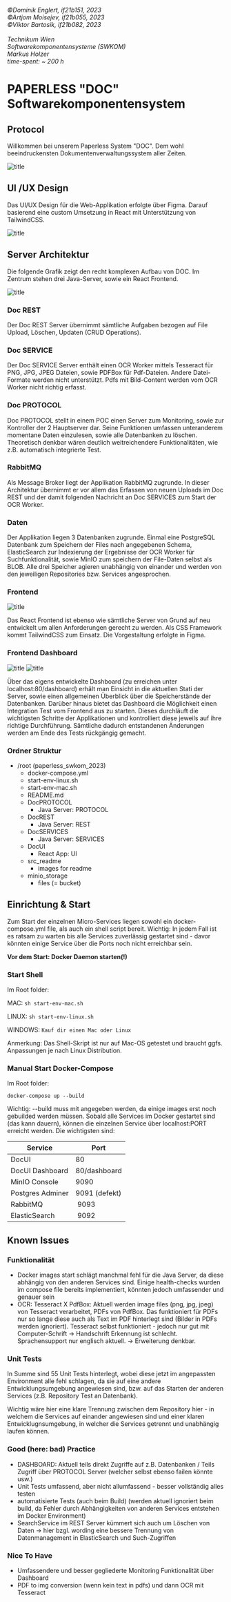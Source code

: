 *©Dominik Englert, if21b151, 2023<br>
©Artjom Moisejev, if21b055, 2023<br>
©Viktor Bartosik, if21b082, 2023<br>
<br>
Technikum Wien<br>
Softwarekomponentensysteme (SWKOM)<br>
Markus Holzer<br>
time-spent: ~ 200 h*

# PAPERLESS "DOC" Softwarekomponentensystem
## Protocol
Willkommen bei unserem Paperless System "DOC". Dem wohl beeindruckensten Dokumentenverwaltungssystem aller Zeiten.

![title](src_readme/doc-logo.png)

## UI /UX Design
Das UI/UX Design für die Web-Applikation erfolgte über Figma. Darauf basierend eine custom Umsetzung in React mit Unterstützung von TailwindCSS. 

![title](src_readme/figma.png)

## Server Architektur
Die folgende Grafik zeigt den recht komplexen Aufbau von DOC. Im Zentrum stehen drei Java-Server, sowie ein React Frontend. 

![title](src_readme/architecture.png)

### Doc REST
Der Doc REST Server übernimmt sämtliche Aufgaben bezogen auf File Upload, Löschen, Updaten (CRUD Operations). 

### Doc SERVICE
Der Doc SERVICE Server enthält einen OCR Worker mittels Tesseract für PNG, JPG, JPEG Dateien, sowie PDFBox für Pdf-Dateien. Andere Datei-Formate werden nicht unterstützt. Pdfs mit Bild-Content werden vom OCR Worker nicht richtig erfasst.

### Doc PROTOCOL
Doc PROTOCOL stellt in einem POC einen Server zum Monitoring, sowie zur Kontroller der 2 Hauptserver dar. Seine Funktionen umfassen unteranderem momentane Daten einzulesen, sowie alle Datenbanken zu löschen. Theoretisch denkbar wären deutlich weitreichendere Funktionalitäten, wie z.B. automatisch integrierte Test.

### RabbitMQ
Als Message Broker liegt der Applikation RabbitMQ zugrunde. In dieser Architektur übernimmt er vor allem das Erfassen von neuen Uploads im Doc REST und der damit folgenden Nachricht an Doc SERVICES zum Start der OCR Worker.

### Daten
Der Applikation liegen 3 Datenbanken zugrunde. Einmal eine PostgreSQL Datenbank zum Speichern der Files nach angegebenen Schema, ElasticSearch zur Indexierung der Ergebnisse der OCR Worker für Suchfunktionalität, sowie MinIO zum speichern der File-Daten selbst als BLOB. Alle drei Speicher agieren unabhängig von einander und werden von den jeweiligen Repositories bzw. Services angesprochen.

### Frontend
![title](src_readme/landing.png)

Das React Frontend ist ebenso wie sämtliche Server von Grund auf neu entwickelt um allen Anforderungen gerecht zu werden. Als CSS Framework kommt TailwindCSS zum Einsatz. Die Vorgestaltung erfolgte in Figma.

### Frontend Dashboard
![title](src_readme/dashboard-1.png)
![title](src_readme/dashboard-2.png)

Über das eigens entwickelte Dashboard (zu erreichen unter localhost:80/dashboard) erhält man Einsicht in die aktuellen Stati der Server, sowie einen allgemeinen Überblick über die Speicherstände der Datenbanken. Darüber hinaus bietet das Dashboard die Möglichkeit einen Integration Test vom Frontend aus zu starten. Dieses durchläuft die wichtigsten Schritte der Applikationen und kontrolliert diese jeweils auf ihre richtige Durchführung. Sämtliche dadurch entstandenen Änderungen werden am Ende des Tests rückgängig gemacht.

### Ordner Struktur

- /root (paperless_swkom_2023)
    - docker-compose.yml
    - start-env-linux.sh
    - start-env-mac.sh
    - README.md
    - DocPROTOCOL
        - Java Server: PROTOCOL
    - DocREST
        - Java Server: REST
    - DocSERVICES
        - Java Server: SERVICES
    - DocUI
        - React App: UI
    - src_readme
        - images for readme
    - minio_storage
        - files (= bucket)



## Einrichtung & Start
Zum Start der einzelnen Micro-Services liegen sowohl ein docker-compose.yml file, als auch ein shell script bereit. Wichtig: In jedem Fall ist es ratsam zu warten bis alle Services zuverlässig gestartet sind - davor könnten einige Service über die Ports noch nicht erreichbar sein.

**Vor dem Start: Docker Daemon starten(!)**

### Start Shell
Im Root folder: 

MAC: ``` sh start-env-mac.sh ```

LINUX: ```sh start-env-linux.sh ```

WINDOWS: ``` Kauf dir einen Mac oder Linux ```

Anmerkung: Das Shell-Skript ist nur auf Mac-OS getestet und braucht ggfs. Anpassungen je nach Linux Distribution.

### Manual Start Docker-Compose
Im Root folder: 

``` docker-compose up --build ```

Wichtig: --build muss mit angegeben werden, da einige images erst noch gebuilded werden müssen. 
Sobald alle Services im Docker gestartet sind (das kann dauern), können die einzelnen Service über localhost:PORT erreicht werden. 
Die wichtigsten sind: 

Service  | Port
------------- | -------------
DocUI  | 80
DocUI Dashboard | 80/dashboard
MinIO Console | 9090
Postgres Adminer | 9091 (defekt)
RabbitMQ | 9093
ElasticSearch | 9092


## Known Issues

### Funktionalität
- Docker images start schlägt manchmal fehl für die Java Server, da diese abhängig von den anderen Services sind. Einige health-checks wurden im compose file bereits implementiert, könnten jedoch umfassender und genauer sein
- OCR: Tesseract X PdfBox: Aktuell werden image files (png, jpg, jpeg) von Tesseract verarbeitet, PDFs von PdfBox. Das funktioniert für PDFs nur so lange diese auch als Text im PDF hinterlegt sind (Bilder in PDFs werden ignoriert). Tesseract selbst funktioniert - jedoch nur gut mit Computer-Schrift -> Handschrift Erkennung ist schlecht. Sprachensupport nur englisch aktuell. -> Erweiterung denkbar.

### Unit Tests
In Summe sind 55 Unit Tests hinterlegt, wobei diese jetzt im angepassten Environment alle fehl schlagen, da sie auf eine andere Entwicklungsumgebung angewiesen sind, bzw. auf das Starten der anderen Services (z.B. Repository Test an Datenbank). 

Wichtig wäre hier eine klare Trennung zwischen dem Repository hier - in welchem die Services auf einander angewiesen sind und einer klaren Entwicklugnsumgebung, in welcher die Services getrennt und unabhängig laufen können.

### Good (here: bad) Practice
- DASHBOARD: Aktuell teils direkt Zugriffe auf z.B. Datenbanken / Teils Zugriff über PROTOCOL Server (welcher selbst ebenso failen könnte usw.)
- Unit Tests umfassend, aber nicht allumfassend - besser vollständig alles testen
- automatisierte Tests (auch beim Build) (werden aktuell ignoriert beim build, da Fehler durch Abhängigkeiten von anderen Services entstehen im Docker Environment)
- SearchService im REST Server kümmert sich auch um Löschen von Daten -> hier bzgl. wording eine bessere Trennung von Datenmanagement in ElasticSearch und Such-Zugriffen

### Nice To Have
- Umfassendere und besser gegliederte Monitoring Funktionalität über Dashboard
- PDF to img conversion (wenn kein text in pdfs) und dann OCR mit Tesseract